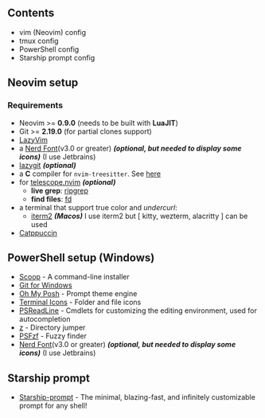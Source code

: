 ## Contents

- vim (Neovim) config
- tmux config
- PowerShell config
- Starship prompt config

## Neovim setup

### Requirements

- Neovim >= **0.9.0** (needs to be built with **LuaJIT**)
- Git >= **2.19.0** (for partial clones support)
- [LazyVim](https://www.lazyvim.org/)
- a [Nerd Font](https://www.nerdfonts.com/)(v3.0 or greater) **_(optional, but
  needed to display some icons)_** (I use Jetbrains)
- [lazygit](https://github.com/jesseduffield/lazygit) **_(optional)_**
- a **C** compiler for `nvim-treesitter`.
  See [here](https://github.com/nvim-treesitter/nvim-treesitter#requirements)
- for [telescope.nvim](https://github.com/nvim-telescope/telescope.nvim)
  **_(optional)_**
  - **live grep**: [ripgrep](https://github.com/BurntSushi/ripgrep)
  - **find files**: [fd](https://github.com/sharkdp/fd)
- a terminal that support true color and _undercurl_:
  - [iterm2](https://iterm2.com/) **_(Macos)_** I use iterm2 but [ kitty,
    wezterm, alacritty ] can be used
- [Catppuccin](https://github.com/catppuccin/nvim)

## PowerShell setup (Windows)

- [Scoop](https://scoop.sh/) - A command-line installer
- [Git for Windows](https://gitforwindows.org/)
- [Oh My Posh](https://ohmyposh.dev/) - Prompt theme engine
- [Terminal Icons](https://github.com/devblackops/Terminal-Icons) - Folder and
  file icons
- [PSReadLine](https://docs.microsoft.com/en-us/powershell/module/psreadline/) -
  Cmdlets for customizing the editing environment, used for autocompletion
- [z](https://www.powershellgallery.com/packages/z) - Directory jumper
- [PSFzf](https://github.com/kelleyma49/PSFzf) - Fuzzy finder
- [Nerd Font](https://www.nerdfonts.com/)(v3.0 or greater) **_(optional, but
  needed to display some icons)_** (I use Jetbrains)

## Starship prompt

- [Starship-prompt](https://starship.rs/) - The minimal, blazing-fast, and infinitely customizable prompt for any shell!
